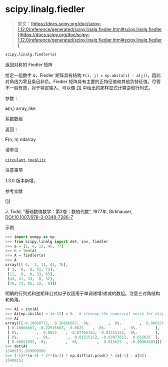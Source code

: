 # scipy.linalg.fiedler

> 原文：[https://docs.scipy.org/doc/scipy-1.12.0/reference/generated/scipy.linalg.fiedler.html#scipy.linalg.fiedler](https://docs.scipy.org/doc/scipy-1.12.0/reference/generated/scipy.linalg.fiedler.html#scipy.linalg.fiedler)

```py
scipy.linalg.fiedler(a)
```

返回对称的 Fiedler 矩阵

给定一组数字 *a*，Fiedler 矩阵具有结构 `F[i, j] = np.abs(a[i] - a[j])`，因此对角线为零且条目非负。Fiedler 矩阵具有主要的正特征值和其他负特征值。尽管不一般有效，对于特定输入，可以像 [[1]](#rdced6db553ca-1) 中给出的那样显式计算逆和行列式。

参数：

**a**(n,) array_like

系数数组

返回：

**F**(n, n) ndarray

请参见

[`circulant`](scipy.linalg.circulant.html#scipy.linalg.circulant "scipy.linalg.circulant"), [`toeplitz`](scipy.linalg.toeplitz.html#scipy.linalg.toeplitz "scipy.linalg.toeplitz")

注意事项

1.3.0 版本新增。

参考文献

[[1](#id1)]

J. Todd, “基础数值数学：第2卷：数值代数”, 1977年, Birkhauser, [DOI:10.1007/978-3-0348-7286-7](https://doi.org/10.1007/978-3-0348-7286-7)

示例

```py
>>> import numpy as np
>>> from scipy.linalg import det, inv, fiedler
>>> a = [1, 4, 12, 45, 77]
>>> n = len(a)
>>> A = fiedler(a)
>>> A
array([[ 0,  3, 11, 44, 76],
 [ 3,  0,  8, 41, 73],
 [11,  8,  0, 33, 65],
 [44, 41, 33,  0, 32],
 [76, 73, 65, 32,  0]]) 
```

明确的行列式和逆矩阵公式似乎仅适用于单调递增/递减的数组。注意三对角结构和角落。

```py
>>> Ai = inv(A)
>>> Ai[np.abs(Ai) < 1e-12] = 0.  # cleanup the numerical noise for display
>>> Ai
array([[-0.16008772,  0.16666667,  0\.        ,  0\.        ,  0.00657895],
 [ 0.16666667, -0.22916667,  0.0625    ,  0\.        ,  0\.        ],
 [ 0\.        ,  0.0625    , -0.07765152,  0.01515152,  0\.        ],
 [ 0\.        ,  0\.        ,  0.01515152, -0.03077652,  0.015625  ],
 [ 0.00657895,  0\.        ,  0\.        ,  0.015625  , -0.00904605]])
>>> det(A)
15409151.999999998
>>> (-1)**(n-1) * 2**(n-2) * np.diff(a).prod() * (a[-1] - a[0])
15409152 
```
